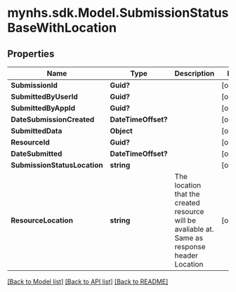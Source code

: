 # mynhs.sdk.Model.SubmissionStatusBaseWithLocation
## Properties

Name | Type | Description | Notes
------------ | ------------- | ------------- | -------------
**SubmissionId** | **Guid?** |  | [optional] 
**SubmittedByUserId** | **Guid?** |  | [optional] 
**SubmittedByAppId** | **Guid?** |  | [optional] 
**DateSubmissionCreated** | **DateTimeOffset?** |  | [optional] 
**SubmittedData** | **Object** |  | [optional] 
**ResourceId** | **Guid?** |  | [optional] 
**DateSubmitted** | **DateTimeOffset?** |  | [optional] 
**SubmissionStatusLocation** | **string** |  | [optional] 
**ResourceLocation** | **string** | The location that the created resource will be avaliable at. Same as response header Location | [optional] 

[[Back to Model list]](../README.md#documentation-for-models) [[Back to API list]](../README.md#documentation-for-api-endpoints) [[Back to README]](../README.md)

